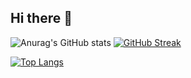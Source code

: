 ## Hi there 👋

![Anurag's GitHub stats](https://github-readme-stats.vercel.app/api?username=temevh&show_icons=true&theme=dark)
[![GitHub Streak](https://streak-stats.demolab.com?user=temevh&theme=dark&hide_border=true&date_format=n%2Fj%5B%2FY%5D)](https://git.io/streak-stats)

[![Top Langs](https://github-readme-stats.vercel.app/api/top-langs/?username=temevh)](https://github.com/anuraghazra/github-readme-stats)

<!--
**temevh/temevh** is a ✨ _special_ ✨ repository because its `README.md` (this file) appears on your GitHub profile.

Here are some ideas to get you started:

- 🔭 I’m currently working on ...
- 🌱 I’m currently learning ...
- 👯 I’m looking to collaborate on ...
- 🤔 I’m looking for help with ...
- 💬 Ask me about ...
- 📫 How to reach me: ...
- 😄 Pronouns: ...
- ⚡ Fun fact: ...
-->
